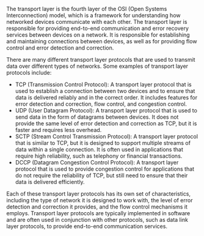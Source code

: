 The transport layer is the fourth layer of the OSI (Open Systems Interconnection) model, which is a framework for understanding how networked devices communicate with each other. The transport layer is responsible for providing end-to-end communication and error recovery services between devices on a network. It is responsible for establishing and maintaining connections between devices, as well as for providing flow control and error detection and correction.

There are many different transport layer protocols that are used to transmit data over different types of networks. Some examples of transport layer protocols include:

-   TCP (Transmission Control Protocol): A transport layer protocol that is used to establish a connection between two devices and to ensure that data is delivered reliably and in the correct order. It includes features for error detection and correction, flow control, and congestion control.
-   UDP (User Datagram Protocol): A transport layer protocol that is used to send data in the form of datagrams between devices. It does not provide the same level of error detection and correction as TCP, but it is faster and requires less overhead.
-   SCTP (Stream Control Transmission Protocol): A transport layer protocol that is similar to TCP, but it is designed to support multiple streams of data within a single connection. It is often used in applications that require high reliability, such as telephony or financial transactions.
-   DCCP (Datagram Congestion Control Protocol): A transport layer protocol that is used to provide congestion control for applications that do not require the reliability of TCP, but still need to ensure that their data is delivered efficiently.

Each of these transport layer protocols has its own set of characteristics, including the type of network it is designed to work with, the level of error detection and correction it provides, and the flow control mechanisms it employs. Transport layer protocols are typically implemented in software and are often used in conjunction with other protocols, such as data link layer protocols, to provide end-to-end communication services.